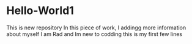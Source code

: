 # Hello-World1
This is new repository 
In this piece of work, I addingg more information about myself
I am Rad and Im new to codding 
this is my first few lines
